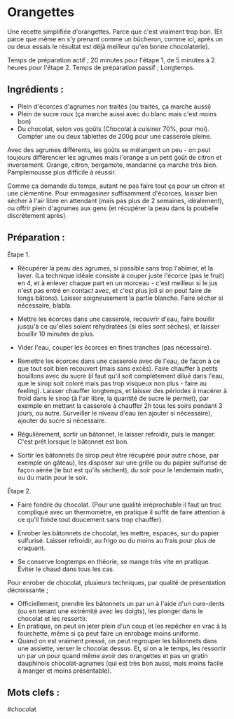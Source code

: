 Orangettes
==========

Une recette simplifiée d'orangettes. Parce que c'est vraiment trop bon. (Et parce que même en s'y prenant comme un bûcheron, comme ici, après un ou deux essais le résultat est déjà meilleur qu'en bonne chocolaterie).

Temps de préparation actif ; 20 minutes pour l'étape 1, de 5 minutes à 2 heures pour l'étape 2. 
Temps de préparation passif ; Longtemps.

Ingrédients :
-------------

- Plein d'écorces d'agrumes non traités (ou traités, ça marche aussi)
- Plein de sucre roux (ça marche aussi avec du blanc mais c'est moins bon)
- Du chocolat, selon vos goûts (Chocolat à cuisiner 70%, pour moi). Compter une ou deux tablettes de 200g pour une casserole pleine.

Avec des agrumes différents, les goûts se mélangent un peu - on peut toujours différencier les agrumes mais l'orange a un petit goût de citron et inversement. Orange, citron, bergamote, mandarine ça marche très bien. Pamplemousse plus difficile à réussir.

Comme ça demande du temps, autant ne pas faire tout ça pour un citron et une clémentine. Pour emmagasiner suffisamment d'écorces, laisser bien sécher à l'air libre en attendant (mais pas plus de 2 semaines, idéalement), ou offrir plein d'agrumes aux gens (et récupérer la peau dans la poubelle discrètement après).

Préparation :
-------------

Étape 1.

* Récupérer la peau des agrumes, si possible sans trop l'abîmer, et la laver. (La technique idéale consiste à couper juste l'écorce (pas le fruit) en 4, et à enlever chaque part en un morceau - c'est meilleur si le jus n'est pas entré en contact avec, et c'est plus joli si on peut faire de longs bâtons). Laisser soigneusement la partie blanche. Faire sécher si nécessaire, blabla.

* Mettre les écorces dans une casserole, recouvrir d'eau, faire bouillir jusqu'à ce qu'elles soient réhydratées (si elles sont sèches), et laisser bouillir 10 minutes de plus.

* Vider l'eau, couper les écorces en fines tranches (pas nécessaire).

* Remettre les écorces dans une casserole avec de l'eau, de façon à ce que tout soit bien recouvert (mais sans excès). Faire chauffer à petits bouillons avec du sucre (il faut qu'il soit complètement dilué dans l'eau, que le sirop soit coloré mais pas trop visqueux non plus - faire au feeling). Laisser chauffer longtemps, et laisser des périodes à macérer à froid dans le sirop (à l'air libre, la quantité de sucre le permet), par exemple en mettant la casserole à chauffer 2h tous les soirs pendant 3 jours, ou autre. Surveiller le niveau d'eau (en ajouter si nécessaire), ajouter du sucre si nécessaire.

* Régulièrement, sortir un bâtonnet, le laisser refroidir, puis le manger. C'est prêt lorsque le bâtonnet est bon.

* Sortir les bâtonnets (le sirop peut être récupéré pour autre chose, par exemple un gâteau), les disposer sur une grille ou du papier sulfurisé de façon aérée (le but est qu'ils sèchent), du soir pour le lendemain matin, ou du matin pour le soir.

Étape 2.

* Faire fondre du chocolat. (Pour une qualité irréprochable il faut un truc compliqué avec un thermomètre, en pratique il suffit de faire attention à ce qu'il fonde tout doucement sans trop chauffer).

* Enrober les bâtonnets de chocolat, les mettre, espacés, sur du papier sulfurisé. Laisser refroidir, au frigo ou du moins au frais pour plus de craquant. 

* Se conserve longtemps en théorie, se mange très vite en pratique. Éviter le chaud dans tous les cas.

Pour enrober de chocolat, plusieurs techniques, par qualité de présentation décroissante ; 
- Officiellement, prendre les bâtonnets un par un à l'aide d'un cure-dents (ou en tenant une extrémité avec les doigts), les plonger dans le chocolat et les ressortir.
- En pratique, on peut en jeter plein d'un coup et les repêcher en vrac à la fourchette, même si ça peut faire un enrobage moins uniforme.
- Quand on est vraiment pressé, on peut regrouper les bâtonnets dans une assiette, verser le chocolat dessus. Et, si on a le temps, les ressortir un par un pour quand même avoir des orangettes et pas un gratin dauphinois chocolat-agrumes (qui est très bon aussi, mais moins facile à manger et moins présentable).

Mots clefs :
----------------

#chocolat

